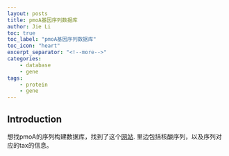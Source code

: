 ```yaml
---
layout: posts
title: pmoA基因序列数据库
author: Jie Li
toc: true
toc_label: "pmoA基因序列数据库"
toc_icon: "heart"
excerpt_separator: "<!--more-->"
categories:
    - database
    - gene
tags: 
    - protein
    - gene
---
```


## Introduction
想找pmoA的序列构建数据库，找到了这个[网站](https://dataservices.gfz-potsdam.de/panmetaworks/showshort.php?id=escidoc:1423157). 	里边包括核酸序列，以及序列对应的tax的信息。
